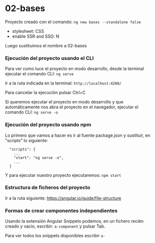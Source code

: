 # 02-bases

Proyecto creado con el comando: `ng new bases --standalone false`

- stylesheet: CSS
- enable SSR and SSG: N

Luego sustituimos el nombre a 02-bases

### Ejecución del proyecto usando el CLI

Para ver como luce el proyecto en modo desarrollo, desde la terminal ejecutar el comando CLI: `ng serve`

Ir a la ruta indicada en la terminal: `http://localhost:4200/`

Para cancelar la ejecución pulsar Ctrl+C

Si queremos ejecutar el proyecto en modo desarrollo y que automáticamente nos abra el proyecto en el navegador, ejecutar el comando CLI: `ng serve -o`

### Ejecución del proyecto usando npm

Lo primero que vamos a hacer es ir al fuente package.json y sustituir, en "scripts" lo siguiente:

```
  "scripts": {
    ...
    "start": "ng serve -o",
    ...
  }
```

Y para ejecutar nuestro proyecto ejecutaremos: `npm start`

### Estructura de ficheros del proyecto

Ir a la ruta siguiente: https://angular.io/guide/file-structure

### Formas de crear componentes independientes

Usando la extensión Angular Snippets podemos, en un fichero recién creado y vacío, escribir: `a-component` y pulsar Tab.

Para ver todos los snippets disponibles escribir `a-`
